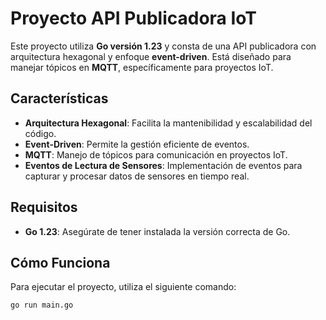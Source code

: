 # Proyecto API Publicadora IoT

Este proyecto utiliza **Go versión 1.23** y consta de una API publicadora con arquitectura hexagonal y enfoque **event-driven**. Está diseñado para manejar tópicos en **MQTT**, específicamente para proyectos IoT.

## Características
- **Arquitectura Hexagonal**: Facilita la mantenibilidad y escalabilidad del código.
- **Event-Driven**: Permite la gestión eficiente de eventos.
- **MQTT**: Manejo de tópicos para comunicación en proyectos IoT.
- **Eventos de Lectura de Sensores**: Implementación de eventos para capturar y procesar datos de sensores en tiempo real.

## Requisitos
- **Go 1.23**: Asegúrate de tener instalada la versión correcta de Go.

## Cómo Funciona
Para ejecutar el proyecto, utiliza el siguiente comando:

```sh
go run main.go